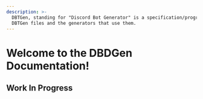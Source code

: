 ```yaml
---
description: >-
  DBTGen, standing for "Discord Bot Generator" is a specification/program for
  DBTGen files and the generators that use them.
---
```


# Welcome to the DBDGen Documentation!

## Work In Progress


